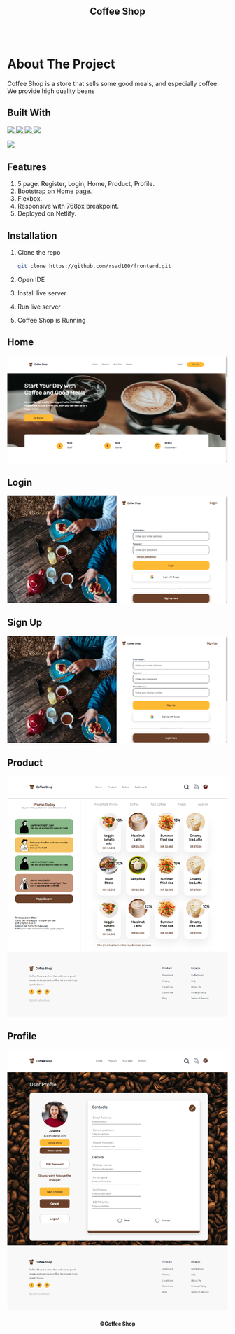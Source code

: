 <a id="readme-top"></a>

<div align="center">
  <h2>Coffee Shop </u></h2>
</div>

<br>
<br>

# About The Project

<p>Coffee Shop is a store that sells some good meals, and especially coffee. We provide high quality beans</p>

<h2>Built With </h2>

<p>
  <a href="https://www.w3schools.com/html/">
    <img src="https://cdn-icons-png.flaticon.com/512/919/919827.png" />
  </a>
  <a href="https://www.w3schools.com/css/">
    <img src="https://cdn-icons-png.flaticon.com/512/5968/5968242.png" />
  </a>
  <a href="https://getbootstrap.com/">
    <img src="https://cdn-icons-png.flaticon.com/512/5968/5968672.png" />
  </a>
  <a href="https://www.figma.com/">
    <img src="https://w7.pngwing.com/pngs/742/150/png-transparent-figma-square-radio-set-signal-squares-bloomies-webdesign-tools-icon-thumbnail.png" />
  </a>
</p>
  <a href="https://skillicons.dev">
    <img src="https://skillicons.dev/icons?i=figma&theme=light" />
  </a>
</p>

## Features

1. 5 page. Register, Login, Home, Product, Profile.
2. Bootstrap on Home page.
3. Flexbox.
4. Responsive with 768px breakpoint.
5. Deployed on Netlify.

<!-- GETTING STARTED -->

<!--
## Prerequisites
-->

## Installation

1. Clone the repo

   ```sh
   git clone https://github.com/rsad100/frontend.git
   ```

2. Open IDE
3. Install live server
4. Run live server
5. Coffee Shop is Running

## Home

![Home](./assets/home.png)

## Login

![Sign In](./assets/login.png)

## Sign Up

![Sign Up](./assets/signup.png)

## Product

![Product](./assets/product.png)

## Profile

![Profile](./assets/profile.png)

<p align="center"><sub><b>&copy;Coffee Shop</b></sub> </p>
